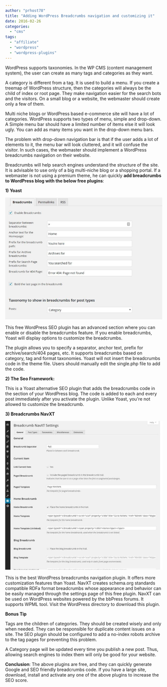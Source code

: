 ```yaml
---
author: "prhost78"
title: "Adding WordPress Breadcrumbs navigation and customizing it"
date: 2016-02-26
categories: 
  - "cms"
tags: 
  - "affiliate"
  - "wordpress"
  - "wordpress-plugins"
---
```


WordPress supports taxonomies. In the WP CMS (content management system), the user can create as many tags and categories as they want.

A category is different from a tag. It is used to build a menu. If you create a treemap of WordPress structure, then the categories will always be the child of index or root page. They make navigation easier for the search bots and the visitors. On a small blog or a website, the webmaster should create only a few of them.

Multi niche blogs or WordPress based e-commerce site will have a lot of categories. WordPress supports two types of menu, simple and drop-down. A Simple menu bar should have a limited number of items else it will look ugly. You can add as many items you want in the drop-down menu bars.

The problem with drop-down navigation bar is that if the user adds a lot of elements to it, the menu bar will look cluttered, and it will confuse the visitor. In such cases, the webmaster should implement a WordPress breadcrumbs navigation on their website.

Breadcrumbs will help search engines understand the structure of the site. It is advisable to use only of a big multi-niche blog or a shopping portal. If a webmaster is not using a premium theme, he can quickly **add breadcrumbs to WordPress blog with the below free plugins**:

**1) Yoast**

![yoast WordPress breadcrumbs navigation](images/yoast-breadcrumbs.jpg)

This free WordPress SEO plugin has an advanced section where you can enable or disable the breadcrumbs feature. If you enable breadcrumbs, Yoast will display options to customize the breadcrumbs.

The plugin allows you to specify a separator, anchor text, prefix for archive/search/404 pages, etc. It supports breadcrumbs based on category, tag and format taxonomies. Yoast will not insert the breadcrumbs code in the theme file. Users should manually edit the single.php file to add the code.

**2) The Seo Framework:**

This is a Yoast alternative SEO plugin that adds the breadcrumbs code in the <head> </head> section of your WordPress blog. The code is added to each and every post immediately after you activate the plugin. Unlike Yoast, you're not allowed to customize the breadcrumb.

**3) Breadcrumbs NavXT**

![breadcrumb navxt download plugin free](images/breadcrumb-navxt.jpg)

This is the best WordPress breadcrumbs navigation plugin. It offers more customization features than Yoast. NavXT creates schema.org standards compatible RDFa format breadcrumbs whose appearance and behavior can be easily managed through the settings page of this free plugin. NavXT can be used on WordPress websites powered by the bbPress forums. It supports WPML tool. Visit the WordPress directory to download this plugin.

**Bonus Tip**

Tags are the children of categories. They should be created wisely and only when needed. They can be responsible for duplicate content issues on a site. The SEO plugin should be configured to add a no-index robots archive to the tag pages for preventing this problem.

A Category page will be updated every time you publish a new post. Thus, allowing search engines to index them will only be good for your website.

**Conclusion**: The above plugins are free, and they can quickly generate Google and SEO friendly breadcrumbs code. If you have a large site, download, install and activate any one of the above plugins to increase the SEO score.
